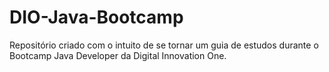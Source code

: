 # DIO-Java-Bootcamp
Repositório criado com o intuito de se tornar um guia de estudos durante o Bootcamp Java Developer da Digital Innovation One.
